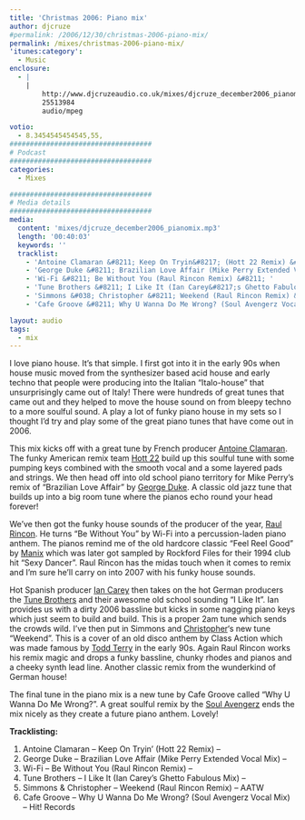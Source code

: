 ```yaml
---
title: 'Christmas 2006: Piano mix'
author: djcruze
#permalink: /2006/12/30/christmas-2006-piano-mix/
permalink: /mixes/christmas-2006-piano-mix/
'itunes:category':
  - Music
enclosure:
  - |
    |
        http://www.djcruzeaudio.co.uk/mixes/djcruze_december2006_pianomix.mp3
        25513984
        audio/mpeg

votio:
  - 8.3454545454545,55,
###################################
# Podcast
###################################
categories:
  - Mixes

###################################
# Media details
###################################
media:
  content: 'mixes/djcruze_december2006_pianomix.mp3'
  length: '00:40:03'
  keywords: ''
  tracklist:
    - 'Antoine Clamaran &#8211; Keep On Tryin&#8217; (Hott 22 Remix) &#8211; '
    - 'George Duke &#8211; Brazilian Love Affair (Mike Perry Extended Vocal Mix) &#8211; '
    - 'Wi-Fi &#8211; Be Without You (Raul Rincon Remix) &#8211; '
    - 'Tune Brothers &#8211; I Like It (Ian Carey&#8217;s Ghetto Fabulous Mix) &#8211; '
    - 'Simmons &#038; Christopher &#8211; Weekend (Raul Rincon Remix) &#8211; AATW'
    - 'Cafe Groove &#8211; Why U Wanna Do Me Wrong? (Soul Avengerz Vocal Mix) &#8211; Hit! Records'

layout: audio
tags:
  - mix
---
```


I love piano house. It&#8217;s that simple. I first got into it in the early 90s when house music moved from the synthesizer based acid house and early techno that people were producing into the Italian &#8220;Italo-house&#8221; that unsurprisingly came out of Italy! There were hundreds of great tunes that came out and they helped to move the house sound on from bleepy techno to a more soulful sound. A play a lot of funky piano house in my sets so I thought I&#8217;d try and play some of the great piano tunes that have come out in 2006.

This mix kicks off with a great tune by French producer [Antoine Clamaran][1]. The funky American remix team [Hott 22][2] build up this soulful tune with some pumping keys combined with the smooth vocal and a some layered pads and strings. We then head off into old school piano territory for Mike Perry&#8217;s remix of &#8220;Brazilian Love Affair&#8221; by [George Duke][3]. A classic old jazz tune that builds up into a big room tune where the pianos echo round your head forever!

We&#8217;ve then got the funky house sounds of the producer of the year, [Raul Rincon][4]. He turns &#8220;Be Without You&#8221; by Wi-Fi into a percussion-laden piano anthem. The pianos remind me of the old hardcore classic &#8220;Feel Reel Good&#8221; by [Manix][5] which was later got sampled by Rockford Files for their 1994 club hit &#8220;Sexy Dancer&#8221;. Raul Rincon has the midas touch when it comes to remix and I&#8217;m sure he&#8217;ll carry on into 2007 with his funky house sounds.

Hot Spanish producer [Ian Carey][6] then takes on the hot German producers the [Tune Brothers][7] and their awesome old school sounding &#8220;I Like It&#8221;. Ian provides us with a dirty 2006 bassline but kicks in some nagging piano keys which just seem to build and build. This is a proper 2am tune which sends the crowds wild. I&#8217;ve then put in Simmons and [Christopher][8]&#8216;s new tune &#8220;Weekend&#8221;. This is a cover of an old disco anthem by Class Action which was made famous by [Todd Terry][9] in the early 90s. Again Raul Rincon works his remix magic and drops a funky bassline, chunky rhodes and pianos and a cheeky synth lead line. Another classic remix from the wunderkind of German house!

The final tune in the piano mix is a new tune by Cafe Groove called &#8220;Why U Wanna Do Me Wrong?&#8221;. A great soulful remix by the [Soul Avengerz][10] ends the mix nicely as they create a future piano anthem. Lovely!

**Tracklisting:**

1. Antoine Clamaran &#8211; Keep On Tryin&#8217; (Hott 22 Remix) &#8211;
2. George Duke &#8211; Brazilian Love Affair (Mike Perry Extended Vocal Mix) &#8211;
3. Wi-Fi &#8211; Be Without You (Raul Rincon Remix) &#8211;
4. Tune Brothers &#8211; I Like It (Ian Carey&#8217;s Ghetto Fabulous Mix) &#8211;
5. Simmons &#038; Christopher &#8211; Weekend (Raul Rincon Remix) &#8211; AATW
6. Cafe Groove &#8211; Why U Wanna Do Me Wrong? (Soul Avengerz Vocal Mix) &#8211; Hit! Records

<div style="clear:both;">
</div>

[1]: http://www.antoineclamaran.com/
[2]: http://www.deejaybooking.com/hott22
[3]: http://www.georgeduke.com/
[4]: http://www.raulrincon.org/
[5]: http://www.discogs.com/artist/Manix
[6]: http://www.ian45carey.com/
[7]: http://www.tunebrothers.de/
[8]: http://www.dennischristopher.com/
[9]: http://www.myspace.com/teeschoice
[10]: http://www.soulavengerz.com/
